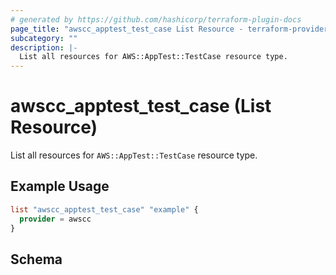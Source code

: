 ```yaml
---
# generated by https://github.com/hashicorp/terraform-plugin-docs
page_title: "awscc_apptest_test_case List Resource - terraform-provider-awscc"
subcategory: ""
description: |-
  List all resources for AWS::AppTest::TestCase resource type.
---
```


# awscc_apptest_test_case (List Resource)

List all resources for `AWS::AppTest::TestCase` resource type.

## Example Usage

```terraform
list "awscc_apptest_test_case" "example" {
  provider = awscc
}
```

<!-- schema generated by tfplugindocs -->
## Schema
